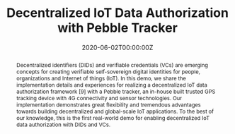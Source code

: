 ---
title: "Decentralized IoT Data Authorization with Pebble Tracker"
authors:
- admin
- Qi Chai
- Zhefeng Li
- Tian Pan

date: "2020-06-02T00:00:00Z"
doi: "10.1109/WF-IoT48130.2020.9221130"

# Publication type.
# Legend: 0 = Uncategorized; 1 = Conference paper; 2 = Journal article;
# 3 = Preprint / Working Paper; 4 = Report; 5 = Book; 6 = Book section;
# 7 = Thesis; 8 = Patent
publication_types: ["1"]

# Publication name and optional abbreviated publication name.
publication: "*IEEE 6th World Forum on Internet of Things (WF-IoT 2020)*"
publication_short: ""

abstract: Decentralized identifiers (DIDs) and verifiable credentials (VCs) are emerging concepts for creating verifiable self-sovereign digital identities for people, organizations and Internet of things (IoT). In this demo, we share the implementation details and experiences for realizing a decentralized IoT data authorization framework [9] with a Pebble tracker, an in-house built trusted GPS tracking device with 4G connectivity and sensor technologies. Our implementation demonstrates great flexibility and tremendous advantages towards building decentralized and global-scale IoT applications. To the best of our knowledge, this is the first real-world demo for enabling decentralized IoT data authorization with DIDs and VCs.
---